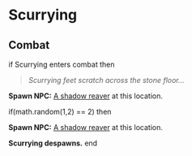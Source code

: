 # Scurrying
## Combat

if Scurrying enters combat  then


>*Scurrying feet scratch across the stone floor...*


**Spawn NPC:**  [A shadow reaver](/npc/179346) at this location.


if(math.random(1,2) == 2) then



**Spawn NPC:**  [A shadow reaver](/npc/179346) at this location.



**Scurrying despawns.**
end
